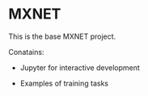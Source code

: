 # MXNET

This is the base MXNET project.

Conatains:

- Jupyter for interactive development

- Examples of training tasks
